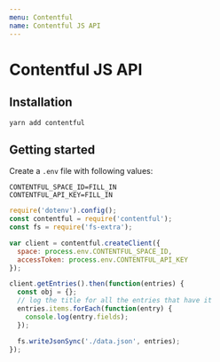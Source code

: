 ```yaml
---
menu: Contentful
name: Contentful JS API
---
```


# Contentful JS API

## Installation

```shell
yarn add contentful
```

## Getting started

Create a `.env` file with following values:

```shell
CONTENTFUL_SPACE_ID=FILL_IN
CONTENTFUL_API_KEY=FILL_IN
```

```javascript
require('dotenv').config();
const contentful = require('contentful');
const fs = require('fs-extra');

var client = contentful.createClient({
  space: process.env.CONTENTFUL_SPACE_ID,
  accessToken: process.env.CONTENTFUL_API_KEY
});

client.getEntries().then(function(entries) {
  const obj = {};
  // log the title for all the entries that have it
  entries.items.forEach(function(entry) {
    console.log(entry.fields);
  });

  fs.writeJsonSync('./data.json', entries);
});
```
